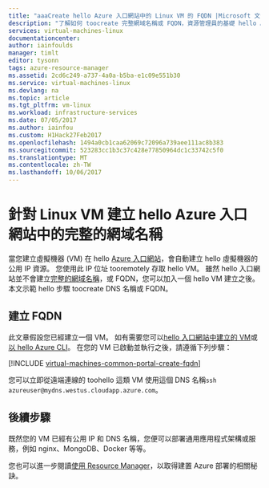```yaml
---
title: "aaaCreate hello Azure 入口網站中的 Linux VM 的 FQDN |Microsoft 文件"
description: "了解如何 toocreate 完整網域名稱或 FQDN，資源管理員的基礎 hello Azure 入口網站中的虛擬機器。"
services: virtual-machines-linux
documentationcenter: 
author: iainfoulds
manager: timlt
editor: tysonn
tags: azure-resource-manager
ms.assetid: 2cd6c249-a737-4a0a-b5ba-e1c09e551b30
ms.service: virtual-machines-linux
ms.devlang: na
ms.topic: article
ms.tgt_pltfrm: vm-linux
ms.workload: infrastructure-services
ms.date: 07/05/2017
ms.author: iainfou
ms.custom: H1Hack27Feb2017
ms.openlocfilehash: 1494a0cb1caa62069c72096a739aee111ac8b383
ms.sourcegitcommit: 523283cc1b3c37c428e77850964dc1c33742c5f0
ms.translationtype: MT
ms.contentlocale: zh-TW
ms.lasthandoff: 10/06/2017
---
```

# <a name="create-a-fully-qualified-domain-name-in-hello-azure-portal-for-a-linux-vm"></a>針對 Linux VM 建立 hello Azure 入口網站中的完整的網域名稱

當您建立虛擬機器 (VM) 在 hello [Azure 入口網站](https://portal.azure.com)，會自動建立 hello 虛擬機器的公用 IP 資源。 您使用此 IP 位址 tooremotely 存取 hello VM。 雖然 hello 入口網站並不會建立[完整的網域名稱](https://en.wikipedia.org/wiki/Fully_qualified_domain_name)，或 FQDN，您可以加入一個 hello VM 建立之後。 本文示範 hello 步驟 toocreate DNS 名稱或 FQDN。

## <a name="create-a-fqdn"></a>建立 FQDN
此文章假設您已經建立一個 VM。 如有需要您可以[hello 入口網站中建立的 VM](quick-create-portal.md)或[以 hello Azure CLI](quick-create-cli.md)。 在您的 VM 已啟動並執行之後，請遵循下列步驟：

[!INCLUDE [virtual-machines-common-portal-create-fqdn](../../../includes/virtual-machines-common-portal-create-fqdn.md)]

您可以立即從遠端連線的 toohello 這類 VM 使用這個 DNS 名稱`ssh azureuser@mydns.westus.cloudapp.azure.com`。

## <a name="next-steps"></a>後續步驟
既然您的 VM 已經有公用 IP 和 DNS 名稱，您便可以部署通用應用程式架構或服務，例如 nginx、MongoDB、Docker 等等。

您也可以進一步閱讀[使用 Resource Manager](../../azure-resource-manager/resource-group-overview.md)，以取得建置 Azure 部署的相關秘訣。

